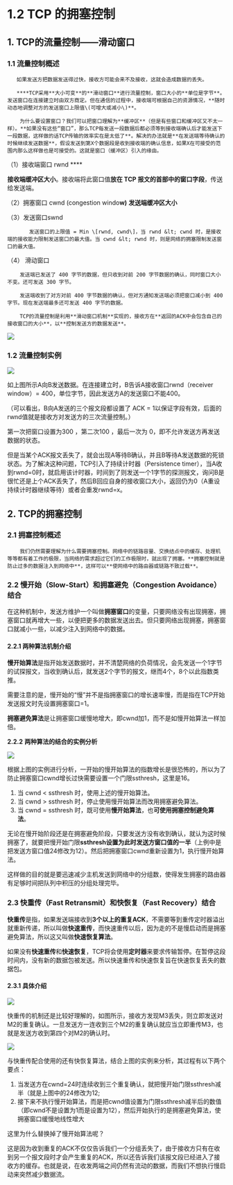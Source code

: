 # 1.2 TCP 的拥塞控制

## **1.  TCP的流量控制——滑动窗口**

### **1.1  流量控制概述**

       如果发送方把数据发送得过快，接收方可能会来不及接收，这就会造成数据的丢失。

       ****TCP采用**大小可变**的**滑动窗口**进行流量控制，窗口大小的**单位是字节**。发送窗口在连接建立时由双方商定。但在通信的过程中，接收端可根据自己的资源情况，**随时动态地调整对方的发送窗口上限值\(可增大或减小\)**。

        为什么要设置窗口？我们可以把窗口理解为**缓冲区**（但是有些窗口和缓冲区又不太一样）。**如果没有这些“窗口”，那么TCP每发送一段数据后都必须等到接收端确认后才能发送下一段数据，这样做的话TCP传输的效率实在是太低了**。解决的办法就是**在发送端等待确认的时候继续发送数据**，假设发送到第X个数据段是收到接收端的确认信息，如果X在可接受的范围内那么这样做也是可接受的。这就是窗口（缓冲区）引入的缘由。

（1）接收端窗口 rwnd    ****

 **接收端缓冲区大小**。接收端将此窗口值**放在 TCP 报文的首部中的窗口字段**，传送给发送端。

（2）拥塞窗口 cwnd \(congestion windo**w\)**    **发送端缓冲区大小**

（3）发送窗口swnd             

           发送窗口的上限值 = Min \[rwnd, cwnd\]，当 rwnd &lt; cwnd 时，是接收端的接收能力限制发送窗口的最大值。当 cwnd &lt; rwnd 时，则是网络的拥塞限制发送窗口的最大值。 

（4） 滑动窗口

        发送端已发送了 400 字节的数据，但只收到对前 200 字节数据的确认，同时窗口大小不变。还可发送 300 字节。

        发送端收到了对方对前 400 字节数据的确认，但对方通知发送端必须把窗口减小到 400 字节。现在发送端最多还可发送 400 字节的数据。

        TCP的流量控制是利用**滑动窗口机制**实现的，接收方在**返回的ACK中会包含自己的接收窗口的大小**，以**控制发送方的数据发送**。

![](../../.gitbook/assets/image%20%28308%29.png)

###  **1.2  流量控制实例**

![](../../.gitbook/assets/image%20%2890%29.png)

 如上图所示A向B发送数据。在连接建立时，B告诉A接收窗口rwnd（receiver window）= 400，单位字节，因此发送方A的发送窗口不能400。

（可以看出，B向A发送的三个报文段都设置了 ACK = 1以保证字段有效，后面的rwnd值就是接收方对发送方的三次流量控制。）

第一次把窗口设置为300 ，第二次100 ，最后一次为 0，即不允许发送方再发送数据的状态。

但是当某个ACK报文丢失了，就会出现A等待B确认，并且B等待A发送数据的死锁状态。为了解决这种问题，TCP引入了持续计时器（Persistence timer），当A收到rwnd=0时，就启用该计时器，时间到了则发送一个1字节的探测报文，询问B是很忙还是上个ACK丢失了，然后B回应自身的接收窗口大小，返回仍为0（A重设持续计时器继续等待）或者会重发rwnd=x。

##  **2. TCP的拥塞控制**

### **2.1 拥塞控制概述**

        我们仍然需要理解为什么需要拥塞控制。网络中的链路容量、交换结点中的缓存、处理机等等都有着工作的极限，当网络的需求超过它们的工作极限时，就出现了拥塞。**拥塞控制就是防止过多的数据注入到网络中**，这样可以**使网络中的路由器或链路不致过载**。

### **2.2** **慢开始（Slow-Start）和拥塞避免（Congestion Avoidance）结合**

在这种机制中，发送方维护一个叫做**拥塞窗口**的变量，只要网络没有出现拥塞，拥塞窗口就再增大一些，以便把更多的数据发送出去。但只要网络出现拥塞，拥塞窗口就减小一些，以减少注入到网络中的数据。

#### **2.2.1** **两种算法机制介绍**

**慢开始算法**是指开始发送数据时，并不清楚网络的负荷情况，会先发送一个1字节的试探报文，当收到确认后，就发送2个字节的报文，继而4个，8个以此指数类推。

需要注意的是，慢开始的“慢”并不是指拥塞窗口的增长速率慢，而是指在TCP开始发送报文时先设置拥塞窗口=1。

**拥塞避免算法**是让拥塞窗口缓慢地增大，即cwnd加1，而不是如慢开始算法一样加倍。

**2.2.2** **两种算法的结合的实例分析**

![](../../.gitbook/assets/image%20%28229%29.png)

根据上图的实例进行分析，一开始的慢开始算法的指数增长是很恐怖的，所以为了防止拥塞窗口cwnd增长过快需要设置一个门限ssthresh，这里是16。

1. 当 cwnd &lt; ssthresh 时，使用上述的慢开始算法。
2. 当 cwnd &gt; ssthresh 时，停止使用慢开始算法而改用拥塞避免算法。
3. 当 cwnd = ssthresh 时，既可使用**慢开始算法**，也**可使用拥塞控制避免算法**。

无论在慢开始阶段还是在拥塞避免阶段，只要发送方没有收到确认，就认为这时候拥塞了，就要把慢开始门限**ssthresh设置为此时发送方窗口值的一半**（上例中是把发送方窗口值24修改为12）。然后把拥塞窗口cwnd重新设置为1，执行慢开始算法。

这样做的目的就是要迅速减少主机发送到网络中的分组数，使得发生拥塞的路由器有足够时间把队列中积压的分组处理完毕。

### **2.3  快重传（Fast Retransmit）和快恢复（Fast Recovery）结合**

**快重传**是指，如果发送端接收到**3个以上的重复ACK**，不需要等到重传定时器溢出就重新传递，所以叫做**快速重传**，而快速重传以后，因为走的不是慢启动而是拥塞避免算法，所以这又叫做**快速恢复算法**。

如果没有**快速重传**和**快速恢复**，TCP将会使用**定时器**来要求传输暂停。在暂停这段时间内，没有新的数据包被发送。所以快速重传和快速恢复旨在快速恢复丢失的数据包。

#### **2.3.1  具体介绍**

![](../../.gitbook/assets/image%20%28180%29.png)

快重传的机制还是比较好理解的，如图所示，接收方发现M3丢失，则立即发送对M2的重复确认。一旦发送方一连收到三个M2的重复确认就应当立即重传M3，也就是发送方收到第四个对M2的确认时。

![](../../.gitbook/assets/image%20%28146%29.png)

与快重传配合使用的还有快恢复算法，结合上图的实例来分析，其过程有以下两个要点：

1. 当发送方在cwnd=24时连续收到三个重复确认，就把慢开始门限ssthresh减半（就是上图中的24修改为12;
2. 接下来不执行慢开始算法，而是把cwnd值设置为门限ssthresh减半后的数值（即cwnd不是设置为1而是设置为12），然后开始执行的是拥塞避免算法，使拥塞窗口缓慢地线性增大

这里为什么替换掉了慢开始算法呢？

这是因为收到重复的ACK不仅仅告诉我们一个分组丢失了，由于接收方只有在收到另一个报文段时才会产生重复的ACK，所以还告诉我们该报文段已经进入了接收方的缓存。也就是说，在收发两端之间仍然有流动的数据，而我们不想执行慢启动来突然减少数据流。 



